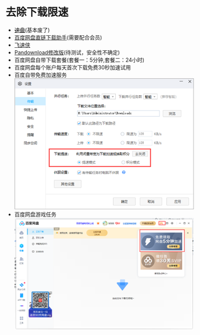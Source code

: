 # 去除下载限速
- ~~[速盘](http://www.speedpan.com/)~~(基本废了)
- [百度网盘直链下载助手](https://github.com/syhyz1990/baiduyun)(需要配合会员)
- [飞速侠](https://www.feisuxia.com/#/)
- [Pandownload修改版](https://pandownload.net/)(待测试，安全性不确定)
- 百度网盘自带下载套餐(套餐一：5分钟,套餐二：24小时)
- 百度网盘每个账户每天首次下载免费30秒加速试用
- 百度自带免费加速服务  
![image](./images/baidupan.png)
- 百度网盘游戏任务  
![image](./images/game-pc-task.png)

